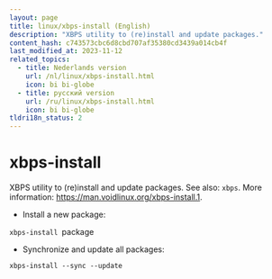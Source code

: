 ```yaml
---
layout: page
title: linux/xbps-install (English)
description: "XBPS utility to (re)install and update packages."
content_hash: c743573cbc6d8cbd707af35380cd3439a014cb4f
last_modified_at: 2023-11-12
related_topics:
  - title: Nederlands version
    url: /nl/linux/xbps-install.html
    icon: bi bi-globe
  - title: русский version
    url: /ru/linux/xbps-install.html
    icon: bi bi-globe
tldri18n_status: 2
---
```

# xbps-install

XBPS utility to (re)install and update packages.
See also: `xbps`.
More information: <https://man.voidlinux.org/xbps-install.1>.

- Install a new package:

`xbps-install `<span class="tldr-var badge badge-pill bg-dark-lm bg-white-dm text-white-lm text-dark-dm font-weight-bold">package</span>

- Synchronize and update all packages:

`xbps-install --sync --update`
